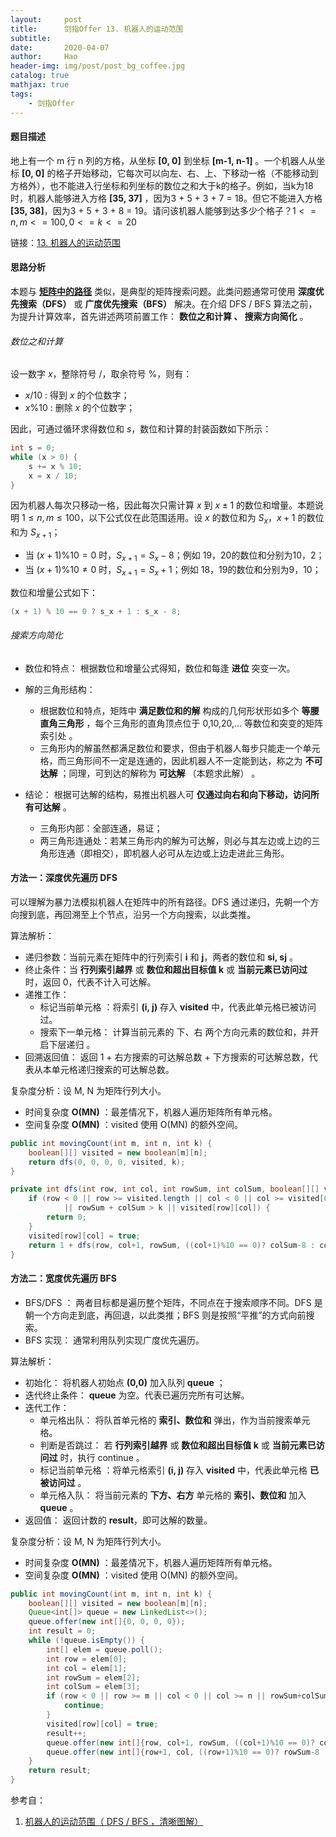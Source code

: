 ```yaml
---
layout:     post
title:      剑指Offer 13. 机器人的运动范围
subtitle:   
date:       2020-04-07
author:     Hao
header-img: img/post/post_bg_coffee.jpg
catalog: true
mathjax: true
tags:
    - 剑指Offer
---
```


#### 题目描述

地上有一个 m 行 n 列的方格，从坐标 **[0, 0]** 到坐标 **[m-1, n-1]** 。一个机器人从坐标 **[0, 0]** 的格子开始移动，它每次可以向左、右、上、下移动一格（不能移动到方格外），也不能进入行坐标和列坐标的数位之和大于k的格子。例如，当k为18时，机器人能够进入方格 **[35, 37]** ，因为3 + 5 + 3 + 7 = 18。但它不能进入方格 **[35, 38]**，因为3 + 5 + 3 + 8 = 19。请问该机器人能够到达多少个格子？$1 <= n,m <= 100, 0 <= k <= 20$

链接：[13. 机器人的运动范围](https://leetcode-cn.com/problems/ji-qi-ren-de-yun-dong-fan-wei-lcof)

#### 思路分析

本题与 [**矩阵中的路径**](https://newbiecoder-hao.github.io/2020/04/07/%E5%89%91%E6%8C%87Offer-13.-%E6%9C%BA%E5%99%A8%E4%BA%BA%E7%9A%84%E8%BF%90%E5%8A%A8%E8%8C%83%E5%9B%B4/) 类似，是典型的矩阵搜索问题。此类问题通常可使用 **深度优先搜索（DFS）** 或 **广度优先搜索（BFS）** 解决。在介绍 DFS / BFS 算法之前，为提升计算效率，首先讲述两项前置工作： **数位之和计算 、 搜索方向简化** 。

###### 数位之和计算

设一数字 $x$，整除符号 $/$，取余符号 $\%$，则有：

+ $x  /  10$ : 得到 $x$ 的个位数字；
+ $x \% 10$ : 删除 $x$ 的个位数字；

因此，可通过循环求得数位和 $s$，数位和计算的封装函数如下所示：

```java
int s = 0;
while (x > 0) {
    s += x % 10;
    x = x / 10;
}
```

因为机器人每次只移动一格，因此每次只需计算 $x$ 到 $x \pm 1$ 的数位和增量。本题说明 $1 \leq n,m \leq 100$，以下公式仅在此范围适用。设 $x$ 的数位和为 $S_x$，$x+1$ 的数位和为 $S_{x+1}$；

+ 当 $(x+1) \% 10 = 0$ 时，$S_{x+1} = S_x- 8$；例如 19，20的数位和分别为10，2；
+ 当 $(x+1) \% 10 \neq 0$ 时，$S_{x+1} = S_x + 1$；例如 18，19的数位和分别为9，10；

数位和增量公式如下：

```java
(x + 1) % 10 == 0 ? s_x + 1 : s_x - 8;
```

###### 搜索方向简化

+ 数位和特点： 根据数位和增量公式得知，数位和每逢 **进位** 突变一次。

+ 解的三角形结构：
    - 根据数位和特点，矩阵中 **满足数位和的解** 构成的几何形状形如多个 **等腰直角三角形** ，每个三角形的直角顶点位于 0,10,20,... 等数位和突变的矩阵索引处 。
    - 三角形内的解虽然都满足数位和要求，但由于机器人每步只能走一个单元格，而三角形间不一定是连通的，因此机器人不一定能到达，称之为 **不可达解** ；同理，可到达的解称为 **可达解** （本题求此解） 。

+ 结论： 根据可达解的结构，易推出机器人可 **仅通过向右和向下移动，访问所有可达解** 。
    - 三角形内部：全部连通，易证；
    - 两三角形连通处：若某三角形内的解为可达解，则必与其左边或上边的三角形连通（即相交），即机器人必可从左边或上边走进此三角形。

#### 方法一：深度优先遍历 DFS

可以理解为暴力法模拟机器人在矩阵中的所有路径。DFS 通过递归，先朝一个方向搜到底，再回溯至上个节点，沿另一个方向搜索，以此类推。

算法解析：

+ 递归参数：当前元素在矩阵中的行列索引 **i** 和 **j**，两者的数位和 **si, sj** 。
+ 终止条件：当 **行列索引越界** 或 **数位和超出目标值 k** 或 **当前元素已访问过** 时，返回 0，代表不计入可达解。
+ 递推工作：
    - 标记当前单元格 ：将索引 **(i, j)** 存入 **visited** 中，代表此单元格已被访问过。
    - 搜索下一单元格： 计算当前元素的 下、右 两个方向元素的数位和，并开启下层递归 。
+ 回溯返回值： 返回 1 + 右方搜索的可达解总数 + 下方搜索的可达解总数，代表从本单元格递归搜索的可达解总数。

复杂度分析：设 M, N 为矩阵行列大小。
+ 时间复杂度 **O(MN)** ：最差情况下，机器人遍历矩阵所有单元格。
+ 空间复杂度 **O(MN)** ：visited 使用 O(MN) 的额外空间。

```java
public int movingCount(int m, int n, int k) {
    boolean[][] visited = new boolean[m][n];
    return dfs(0, 0, 0, 0, visited, k);
}

private int dfs(int row, int col, int rowSum, int colSum, boolean[][] visited, int k) {
    if (row < 0 || row >= visited.length || col < 0 || col >= visited[0].length
            || rowSum + colSum > k || visited[row][col]) {
        return 0;
    }
    visited[row][col] = true;
    return 1 + dfs(row, col+1, rowSum, ((col+1)%10 == 0)? colSum-8 : colSum+1, visited, k) + dfs(row+1, col, ((row+1)%10 == 0 )? rowSum-8 : rowSum+1, colSum, visited, k);
}
```

#### 方法二：宽度优先遍历 BFS

+ BFS/DFS ： 两者目标都是遍历整个矩阵，不同点在于搜索顺序不同。DFS 是朝一个方向走到底，再回退，以此类推；BFS 则是按照“平推”的方式向前搜索。
+ BFS 实现： 通常利用队列实现广度优先遍历。

算法解析：

+ 初始化： 将机器人初始点 **(0,0)** 加入队列 **queue** ；
+ 迭代终止条件： **queue** 为空。代表已遍历完所有可达解。
+ 迭代工作：
    - 单元格出队： 将队首单元格的 **索引、数位和** 弹出，作为当前搜索单元格。
    - 判断是否跳过： 若 **行列索引越界** 或 **数位和超出目标值 k** 或 **当前元素已访问过** 时，执行 continue 。
    - 标记当前单元格 ：将单元格索引 **(i, j)** 存入 **visited** 中，代表此单元格 **已被访问过** 。
    - 单元格入队： 将当前元素的 **下方、右方** 单元格的 **索引、数位和** 加入 **queue** 。
+ 返回值： 返回计数的 **result**，即可达解的数量。

复杂度分析：设 M, N 为矩阵行列大小。
+ 时间复杂度 **O(MN)** ：最差情况下，机器人遍历矩阵所有单元格。
+ 空间复杂度 **O(MN)** ：visited 使用 O(MN) 的额外空间。

```java
public int movingCount(int m, int n, int k) {
    boolean[][] visited = new boolean[m][n];
    Queue<int[]> queue = new LinkedList<>();
    queue.offer(new int[]{0, 0, 0, 0});
    int result = 0;
    while (!queue.isEmpty()) {
        int[] elem = queue.poll();
        int row = elem[0];
        int col = elem[1];
        int rowSum = elem[2];
        int colSum = elem[3];
        if (row < 0 || row >= m || col < 0 || col >= n || rowSum+colSum > k || visited[row][col]) {
            continue;
        }
        visited[row][col] = true;
        result++;
        queue.offer(new int[]{row, col+1, rowSum, ((col+1)%10 == 0)? colSum-8 : colSum+1});
        queue.offer(new int[]{row+1, col, ((row+1)%10 == 0)? rowSum-8 : rowSum+1, colSum});
    }
    return result;
}
```

参考自：
1. [机器人的运动范围（ DFS / BFS ，清晰图解）](https://leetcode-cn.com/problems/ji-qi-ren-de-yun-dong-fan-wei-lcof/solution/mian-shi-ti-13-ji-qi-ren-de-yun-dong-fan-wei-dfs-b/)